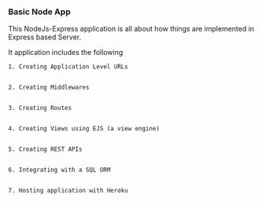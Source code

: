 ### Basic Node App


This NodeJs-Express application is all about how things are implemented in Express based Server.


It application includes the following


	1. Creating Application Level URLs


	2. Creating Middlewares


	3. Creating Routes


	4. Creating Views using EJS (a view engine)


	5. Creating REST APIs


	6. Integrating with a SQL ORM


	7. Hosting application with Heroku
